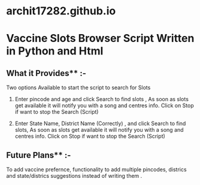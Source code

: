 # archit17282.github.io


 
# Vaccine Slots Browser Script Written in Python and Html 

## What it Provides** :-
Two options Available to start the script to search for Slots 

1. Enter pincode and age and click Search to find slots , As soon as slots get available it will notify you with a song and centres info. 
   Click on Stop if want to stop the Search (Script)
   
2. Enter State Name, District Name (Correctly) , and click Search to find slots, As soon as slots get available it will notify you with a song and centres info. 
   Click on Stop if want to stop the Search (Script)

## Future Plans** :-

To add vaccine prefernce, functionality to add multiple pincodes, districs and state/districs suggestions instead of writing them .

